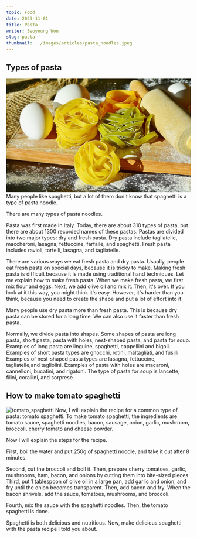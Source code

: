```yaml
---
topic: Food
date: 2023-11-01
title: Pasta
writer: Seoyoung Won
slug: pasta
thumbnail: ../images/articles/pasta_noodles.jpeg
---
```

## Types of pasta
![pasta](../images/articles/pasta_noodles.jpeg)
Many people like spaghetti, but a lot of them don't know that spaghetti is a type of pasta noodle.

There are many types of pasta noodles.

Pasta was first made in Italy. Today, there are about 310 types of pasta, but there are about 1300 recorded names of these pastas. Pastas are divided into two major types: dry and fresh pasta. Dry pasta include tagliatelle, maccheroni, lasagna, fettuccine, farfalle, and spaghetti. Fresh pasta includes ravioli, tortelli, lasagna, and tagliatelle.

There are various ways we eat fresh pasta and dry pasta.
Usually, people eat fresh pasta on special days, because it is tricky to make. Making fresh pasta is difficult because it is made using traditional hand techniques. Let me explain how to make fresh pasta. When we make fresh pasta, we first mix flour and eggs. Next, we add olive oil and mix it. Then, it's over. If you look at it this way, you might think it's easy. However, it's harder than you think, because you need to create the shape and put a lot of effort into it. 

Many people use dry pasta more than fresh pasta. This is because dry pasta can be stored for a long time. We can also use it faster than fresh pasta.

Normally, we divide pasta into shapes. Some shapes of pasta are long pasta, short pasta, pasta with holes, nest-shaped pasta, and pasta for soup. Examples of long pasta are linguine, spaghetti, cappellini and bigoli. Examples of short pasta types are gnocchi, rotini, maltagliati, and fusilli. Examples of nest-shaped pasta types are lasagna, fettuccine, tagliatelle,and tagliolini. Examples of pasta with holes are macaroni, cannelloni, bucatini, and rigatoni. The type of pasta for soup is lancette, filini, corallini, and sorprese.

## How to make tomato spaghetti
![tomato_spaghetti](../images/articles/tomato_spaghetti.png)
Now, I will explain the recipe for a common type of pasta: tomato spaghetti. To make tomato spaghetti, the ingredients are tomato sauce, spaghetti noodles, bacon, sausage, onion, garlic, mushroom, broccoli, cherry tomato and cheese powder.

Now I will explain the steps for the recipe.

First, boil the water and put 250g of spaghetti noodle, and take it out after 8 minutes.
 
Second, cut the broccoli and boil it. Then,
prepare cherry tomatoes, garlic, mushrooms, ham, bacon, and onions by cutting them into bite-sized pieces.
Third, put 1 tablespoon of olive oil in a large pan, add garlic and onion, and fry until the onion becomes transparent. Then, add bacon and fry. When the bacon shrivels, add the sauce, tomatoes, mushrooms, and broccoli.

Fourth, mix the sauce with the spaghetti noodles.
Then, the tomato spaghetti is done.

Spaghetti is both delicious and nutritious. Now, make delicious spaghetti with the pasta recipe I told you about.
